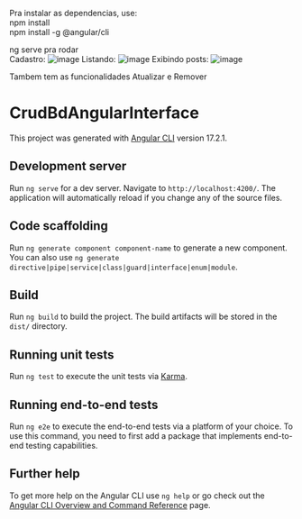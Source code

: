 Pra instalar as dependencias, use:<br>
npm install<br>
npm install -g @angular/cli <br>

ng serve pra rodar<br>
Cadastro:
![image](https://github.com/pedrogones/Crud_BD/assets/70417307/d5b5c82c-70e4-482d-8bab-82a4fd04cf67)
Listando:
![image](https://github.com/pedrogones/Crud_BD/assets/70417307/7b0f9a74-b8c1-4bc2-8463-f9c001be2c3a)
Exibindo posts:
![image](https://github.com/pedrogones/Crud_BD/assets/70417307/eba1926a-fdbb-4b9a-8d97-ea694e934b7b)


Tambem tem as funcionalidades Atualizar e Remover

# CrudBdAngularInterface

This project was generated with [Angular CLI](https://github.com/angular/angular-cli) version 17.2.1.

## Development server

Run `ng serve` for a dev server. Navigate to `http://localhost:4200/`. The application will automatically reload if you change any of the source files.

## Code scaffolding

Run `ng generate component component-name` to generate a new component. You can also use `ng generate directive|pipe|service|class|guard|interface|enum|module`.

## Build

Run `ng build` to build the project. The build artifacts will be stored in the `dist/` directory.

## Running unit tests

Run `ng test` to execute the unit tests via [Karma](https://karma-runner.github.io).

## Running end-to-end tests

Run `ng e2e` to execute the end-to-end tests via a platform of your choice. To use this command, you need to first add a package that implements end-to-end testing capabilities.

## Further help

To get more help on the Angular CLI use `ng help` or go check out the [Angular CLI Overview and Command Reference](https://angular.io/cli) page.

